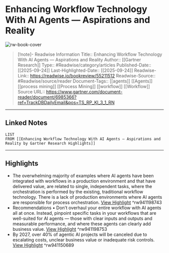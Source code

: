 # Enhancing Workflow Technology With AI Agents — Aspirations and Reality

![rw-book-cover](https://readwise-assets.s3.amazonaws.com/static/images/article4.6bc1851654a0.png)
<br>
>[!note]- Readwise Information
>Title:: Enhancing Workflow Technology With AI Agents — Aspirations and Reality
>Author:: [[Gartner Research]]
>Type:: #Readwise/category/articles
>Published-Date:: [[2025-09-24]]
>Last-Highlighted-Date:: [[2025-09-24]]
>Readwise-Link:: https://readwise.io/bookreview/55211512
>Readwise-Source:: #Readwise/source/reader
>Document-Tags:: [[agents]] [[Agents]] [[process mining]] [[Process Mining]] [[workflow]] [[Workflow]] 
>Source URL:: https://www.gartner.com/document-reader/document/6985366?ref=TrackDBDailyEmail&pos=TS_RP_KI_3_1_RN
--- 

## Linked Notes
```dataview
LIST
FROM [[Enhancing Workflow Technology With AI Agents — Aspirations and Reality by Gartner Research Highlights]]
```

---

## Highlights
- The overwhelming majority of examples where AI agents have been integrated with workflows in a production environment and that have delivered value, are related to single, independent tasks, where the orchestration is performed by the existing, traditional workflow technology. There is a lack of production environments where AI agents are responsible for process orchestration. [View Highlight](https://readwise.io/open/941198743) ^rw941198743
- Recommendations
  • Don’t overhaul your entire workflow with AI agents all at once. Instead, pinpoint specific tasks in your workflows that are well-suited for AI agents — those with clear inputs and outputs and measurable performance, and where these agents can clearly add business value. [View Highlight](https://readwise.io/open/941198753) ^rw941198753
- By 2027, over 40% of agentic AI projects will be canceled due to escalating costs, unclear business value or inadequate risk controls. [View Highlight](https://readwise.io/open/941150689) ^rw941150689
